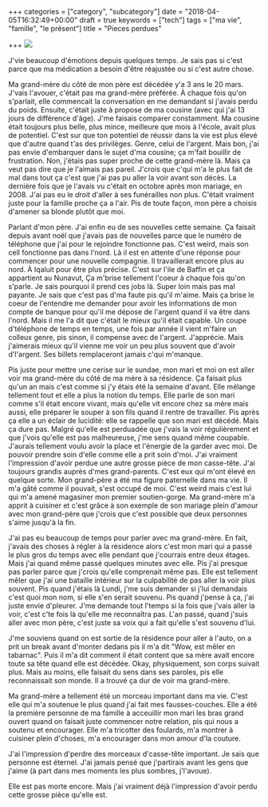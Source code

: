 +++
categories = ["category", "subcategory"]
date = "2018-04-05T16:32:49+00:00"
draft = true
keywords = ["tech"]
tags = ["ma vie", "famille", "le présent"]
title = "Pieces perdues"

+++
![](/uploads/2018/04/05/puzzle-w-missing-pieces.jpg)

J'vie beaucoup d'émotions depuis quelques temps. Je sais pas si c'est parce que ma médication a besoin d'être réajustée ou si c'est autre chose. 

Ma grand-mère du côté de mon père est décédée y'a 3 ans le 20 mars. J'vais l'avouer, c'était pas ma grand-mère préférée. À chaque fois qu'on s'parlait, elle commencait la conversation en me demandant si j'avais perdu du poids. Ensuite, c'était juste à propose de ma cousine (avec qui j'ai 13 jours de différence d'âge). J'me faisais comparer constamment. Ma cousine était toujours plus belle, plus mince, meilleure que mois à l'école, avait plus de potentiel. C'est sur que ton potentiel de réussir dans la vie est plus élevé que d'autre quand t'as des privilèges. Genre, celui de l'argent. Mais bon, j'ai pas envie d'embarquer dans le sujet d'ma cousine; ça m'fait bouillir de frustration. Non, j'étais pas super proche de cette grand-mère là. Mais ça veut pas dire que je l'aimais pas pareil. J'crois que c'qui m'a le plus fait de mal dans tout ça c'est que j'ai pas pu aller la voir avant son décès. La dernière fois que je l'avais vu c'était en octobre après mon mariage, en 2008. J'ai pas eu le _droit_ d'aller à ses funérailles non plus. C'était vraiment juste pour la famille proche ça a l'air. Pis de toute façon, mon père a choisis d'amener sa blonde plutôt que moi. 

Parlant d'mon père. J'ai enfin eu de ses nouvelles cette semaine. Ça faisait depuis avant noël que j'avais pas de nouvelles parce que le numéro de téléphone que j'ai pour le rejoindre fonctionne pas. C'est weird, mais son cell fonctionne pas dans l'nord. Là il est en attente d'une réponse pour commencer pour une nouvelle compagnie. Il travaillerait encore plus au nord. À Iqaluit pour être plus précise. C'est sur l'ile de Baffin et ça appartient au Nunavut,  Ça m'brise tellement l'coeur à chaque fois qu'on s'parle. Je sais pourquoi il prend ces jobs là. Super loin mais pas mal payante. Je sais que c'est pas d'ma faute pis qu'il m'aime. Mais ça brise le coeur de l'entendre me demander pour avoir les informations de mon compte de banque pour qu'il me dépose de l'argent quand il va être dans l'nord. Mais il me l'a dit que c'était le mieux qu'il était capable. Un coupe d'téléphone de temps en temps, une fois par année il vient m'faire un colleux genre, pis sinon, il compense avec de l'argent. J'apprécie. Mais j'aimerais mieux qu'il vienne me voir un peu plus souvent que d'avoir d'l'argent. Ses billets remplaceront jamais c'qui m'manque. 

Pis juste pour mettre une cerise sur le sundae, mon mari et moi on est aller voir ma grand-mère du côté de ma mère à sa résidence. Ça faisait plus qu'un an mais c'est comme si j'y étais été la semaine d'avant. Elle mélange tellement tout et elle a plus la notion du temps. Elle parle de son mari comme s'il était encore vivant, mais qu'elle vit encore chez sa mère mais aussi, elle préparer le souper à son fils quand il rentre de travailler. Pis après ça elle a un éclair de lucidité: elle se rappelle que son mari est décédé. Mais ça dure pas. Malgré qu'elle est perduadée que j'vais la voir régulièrement et que j'vois qu'elle est pas malheureuse, j'me sens quand même coupable. J'aurais tellement voulu avoir la place et l'énergie de la garder avec moi. De pouvoir prendre soin d'elle comme elle a prit soin d'moi. J'ai vraiment l'impression d'avoir perdue une autre grosse pièce de mon casse-tête. J'ai toujours grandis auprès d'mes grand-parents. C'est eux qui m'ont élevé en quelque sorte. Mon grand-père a été ma figure paternelle dans ma vie. Il m'a gâté comme il pouvait, s'est occupé de moi. C'est weird mais c'est lui qui m'a amené magasiner mon premier soutien-gorge. Ma grand-mère m'a apprit à cuisiner et c'est grâce à son exemple de son mariage plein d'amour avec mon grand-père que j'crois que c'est possible que deux personnes s'aime jusqu'à la fin. 

J'ai pas eu beaucoup de temps pour parler avec ma grand-mère. En fait, j'avais des choses à régler à la résidence alors c'est mon mari qui a passé le plus gros du temps avec elle pendant que j'courrais entre deux étages. Mais j'ai quand même passé quelques minutes avec elle. Pis j'ai presque pas parler parce que j'crois qu'elle comprenait même pas. Elle est tellement mêler que j'ai une bataille intérieur sur la culpabilité de pas aller la voir plus souvent. Pis quand j'étais là Lundi, j'me suis demander si j'lui demandais c'est quoi mon nom, si elle s'en serait souvenu. Pis quand j'pense à ça, j'ai juste envie d'pleurer. J'me demande tout l'temps si la fois que j'vais aller la voir, c'est c'te fois là qu'elle me reconnaîtra pas. L'an passé, quand j'suis aller avec mon père, c'est juste sa voix qui a fait qu'elle s'est souvenu d'lui. 

J'me souviens quand on est sortie de la résidence pour aller à l'auto, on a prit un break avant d'monter dedans pis il m'a dit "Wow, est mêler en tabarnac". Puis il m'a dit comment il était content que sa mère avait encore toute sa tête quand elle est décédée. Okay, physiquement, son corps suivait plus. Mais au moins, elle faisait du sens dans ses paroles, pis elle reconnaissait son monde. Il a trouvé ça dur de voir ma grand-mère. 

Ma grand-mère a tellement été un morceau important dans ma vie. C'est elle qui m'a soutenue le plus quand j'ai fait mes fausses-couches. Elle a été la première personne de ma famille à acceuillir mon mari les bras grand ouvert quand on faisait juste commencer notre relation, pis qui nous a soutenu et encourager. Elle m'a tricotter des foulards, m'a montrer à cuisiner plein d'choses, m'a encourager dans mon amour d'la couture. 

J'ai l'impression d'perdre des morceaux d'casse-tête important. Je sais que personne est éternel. J'ai jamais pensé que j'partirais avant les gens que j'aime (à part dans mes moments les plus sombres, j'l'avoue). 

Elle est pas morte encore. Mais j'ai vraiment déjà l'impression d'avoir perdu cette grosse pièce qu'elle est. 
